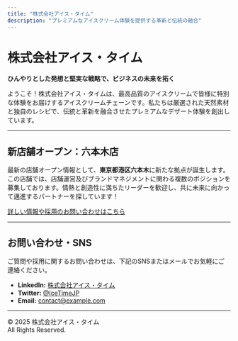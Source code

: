 ```yaml
---
title: "株式会社アイス・タイム"
description: "プレミアムなアイスクリーム体験を提供する革新と伝統の融合"
---
```


# 株式会社アイス・タイム

**ひんやりとした発想と堅実な戦略で、ビジネスの未来を拓く**

ようこそ！株式会社アイス・タイムは、最高品質のアイスクリームで皆様に特別な体験をお届けするアイスクリームチェーンです。私たちは厳選された天然素材と独自のレシピで、伝統と革新を融合させたプレミアムなデザート体験を創出しています。

---

## 新店舗オープン：六本木店

最新の店舗オープン情報として、**東京都港区六本木**に新たな拠点が誕生します。  
この店舗では、店舗運営及びブランドマネジメントに関わる複数のポジションを募集しております。情熱と創造性に満ちたリーダーを歓迎し、共に未来に向かって邁進するパートナーを探しています！

[詳しい情報や採用のお問い合わせはこちら](mailto:contact@example.com)

---

## お問い合わせ・SNS

ご質問や採用に関するお問い合わせは、下記のSNSまたはメールでお気軽にご連絡ください。

- **LinkedIn:** [株式会社アイス・タイム](https://www.linkedin.com/company/yourcompany)
- **Twitter:** [@IceTimeJP](https://twitter.com/IceTimeJP)
- **Email:** [contact@example.com](mailto:contact@example.com)

---

© 2025 株式会社アイス・タイム  
All Rights Reserved.
